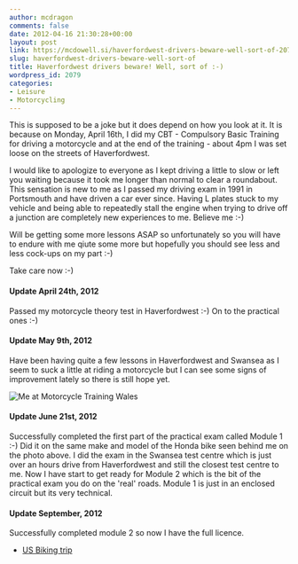 ```yaml
---
author: mcdragon
comments: false
date: 2012-04-16 21:30:28+00:00
layout: post
link: https://mcdowell.si/haverfordwest-drivers-beware-well-sort-of-2079.html
slug: haverfordwest-drivers-beware-well-sort-of
title: Haverfordwest drivers beware! Well, sort of :-)
wordpress_id: 2079
categories:
- Leisure
- Motorcycling
---
```


This is supposed to be a joke but it does depend on how you look at it. It is because on Monday, April 16th, I did my CBT - Compulsory Basic Training for driving a motorcycle and at the end of the training - about 4pm I was set loose on the streets of Haverfordwest.

I would like to apologize to everyone as I kept driving a little to slow or left you waiting because it took me longer than normal to clear a roundabout. This sensation is new to me as I passed my driving exam in 1991 in Portsmouth and have driven a car ever since. Having L plates stuck to my vehicle and being able to repeatedly stall the engine when trying to drive off a junction are completely new experiences to me. Believe me :-)

Will be getting some more lessons ASAP so unfortunately so you will have to endure with me qiute some more but hopefully you should see less and less cock-ups on my part :-)

Take care now :-)




#### Update April 24th, 2012


Passed my motorcycle theory test in Haverfordwest :-) On to the practical ones :-)


#### Update May 9th, 2012


Have been having quite a few lessons in Haverfordwest and Swansea as I seem to suck a little at riding a motorcycle but I can see some signs of improvement lately so there is still hope yet.


![Me at Motorcycle Training Wales](https://img.mcdowell.si/2012/04/WMT-1-300x225.jpg)





#### Update June 21st, 2012


Successfully completed the first part of the practical exam called Module 1 :-) Did it on the same make and model of the Honda bike seen behind me on the photo above. I did the exam in the Swansea test centre which is just over an hours drive from Haverfordwest and still the closest test centre to me. Now I have start to get ready for Module 2 which is the bit of the practical exam you do on the 'real' roads. Module 1 is just in an enclosed circuit but its very technical.


#### Update September, 2012


Successfully completed module 2 so now I have the full licence.



 	
  * [US Biking trip](https://mcdowell.si/category/motorcycling/2013-bike-trip-to-the-states)


